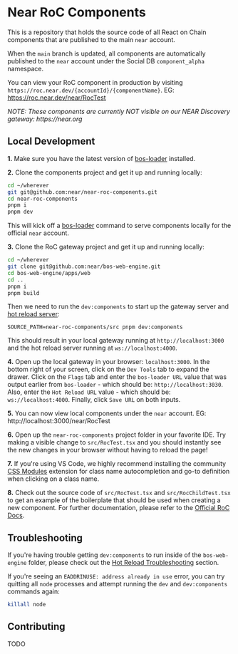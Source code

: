 # Near RoC Components

This is a repository that holds the source code of all React on Chain components that are published to the main `near` account.

When the `main` branch is updated, all components are automatically published to the `near` account under the Social DB `component_alpha` namespace.

You can view your RoC component in production by visiting `https://roc.near.dev/{accountId}/{componentName}`. EG: https://roc.near.dev/near/RocTest

_NOTE: These components are currently NOT visible on our NEAR Discovery gateway: https://near.org_

## Local Development

**1.** Make sure you have the latest version of [bos-loader](https://github.com/near/bos-loader/releases) installed.

**2.** Clone the components project and get it up and running locally:

```bash
cd ~/wherever
git git@github.com:near/near-roc-components.git
cd near-roc-components
pnpm i
pnpm dev
```

This will kick off a [bos-loader](https://github.com/near/bos-loader) command to serve components locally for the official `near` account.

**3.** Clone the RoC gateway project and get it up and running locally:

```bash
cd ~/wherever
git clone git@github.com:near/bos-web-engine.git
cd bos-web-engine/apps/web
cd ..
pnpm i
pnpm build
```

Then we need to run the `dev:components` to start up the gateway server and [hot reload server](https://github.com/near/bos-web-engine/blob/main/packages/hot-reload-server/README.md):

```
SOURCE_PATH=near-roc-components/src pnpm dev:components
```

This should result in your local gateway running at `http://localhost:3000` and the hot reload server running at `ws://localhost:4000`.

**4.** Open up the local gateway in your browser: `localhost:3000`. In the bottom right of your screen, click on the `Dev Tools` tab to expand the drawer. Click on the `Flags` tab and enter the `bos-loader URL` value that was output earlier from `bos-loader` - which should be: `http://localhost:3030`. Also, enter the `Hot Reload URL` value - which should be: `ws://localhost:4000`. Finally, click `Save URL` on both inputs.

**5.** You can now view local components under the `near` account. EG: http://localhost:3000/near/RocTest

**6.** Open up the `near-roc-components` project folder in your favorite IDE. Try making a visible change to `src/RocTest.tsx` and you should instantly see the new changes in your browser without having to reload the page!

**7.** If you're using VS Code, we highly recommend installing the community [CSS Modules](https://marketplace.visualstudio.com/items?itemName=clinyong.vscode-css-modules) extension for class name autocompletion and go-to definition when clicking on a class name.

**8.** Check out the source code of `src/RocTest.tsx` and `src/RocChildTest.tsx` to get an example of the boilerplate that should be used when creating a new component. For further documentation, please refer to the [Official RoC Docs](https://roc-docs.near.dev/).

## Troubleshooting

If you're having trouble getting `dev:components` to run inside of the `bos-web-engine` folder, please check out the [Hot Reload Troubleshooting](https://github.com/near/bos-web-engine/blob/main/packages/hot-reload-server/README.md#troubleshooting) section.

If you're seeing an `EADDRINUSE: address already in use` error, you can try quitting all `node` processes and attempt running the `dev` and `dev:components` commands again:

```bash
killall node
```

## Contributing

TODO
